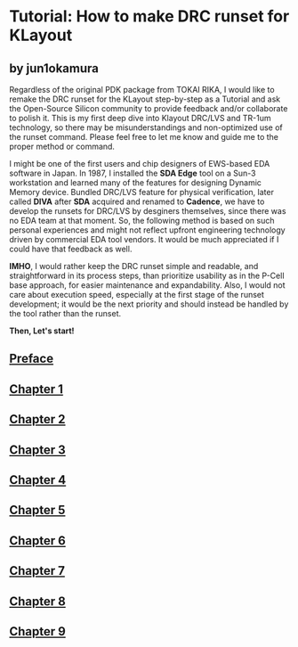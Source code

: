# Tutorial: How to make DRC runset for KLayout 
by jun1okamura 
---
Regardless of the original PDK package from TOKAI RIKA, I would like to remake the DRC runset for the KLayout step-by-step as a Tutorial and ask the Open-Source Silicon community to provide feedback and/or collaborate to polish it. This is my first deep dive into Klayout DRC/LVS and TR-1um technology, so there may be misunderstandings and non-optimized use of the runset command. Please feel free to let me know and guide me to the proper method or command.

I might be one of the first users and chip designers of EWS-based EDA software in Japan. In 1987, I installed the **SDA Edge** tool on a Sun-3 workstation and learned many of the features for designing Dynamic Memory device. Bundled DRC/LVS feature for physical verification, later called **DIVA** after **SDA** acquired and renamed to **Cadence**, we have to develop the runsets for DRC/LVS by desginers themselves, since there was no EDA team at that moment. So, the following method is based on such personal experiences and might not reflect upfront engineering technology driven by commercial EDA tool vendors. It would be much appreciated if I could have that feedback as well.

**IMHO**, I would rather keep the DRC runset simple and readable, and straightforward in its process steps, than prioritize usability as in the P-Cell base approach, for easier maintenance and expandability. Also, I would not care about execution speed, especially at the first stage of the runset development; it would be the next priority and should instead be handled by the tool rather than the runset.

**Then, Let's start!**

## [Preface](./00_Prefece.md)

## [Chapter 1](./01_Chapter.md)

## [Chapter 2](./02_Chapter.md)

## [Chapter 3](./03_Chapter.md)

## [Chapter 4](./04_Chapter.md)

## [Chapter 5](./05_Chapter.md)

## [Chapter 6](./06_Chapter.md)

## [Chapter 7](./07_Chapter.md)

## [Chapter 8](./08_Chapter.md)

## [Chapter 9](./09_Chapter.md)

